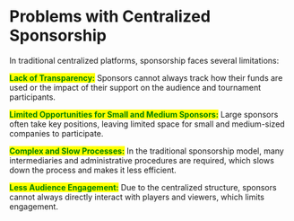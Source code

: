 # Problems with Centralized Sponsorship

In traditional centralized platforms, sponsorship faces several limitations:

<mark style="color:green;">**Lack of Transparency:**</mark> Sponsors cannot always track how their funds are used or the impact of their support on the audience and tournament participants.

<mark style="color:green;">**Limited Opportunities for Small and Medium Sponsors:**</mark> Large sponsors often take key positions, leaving limited space for small and medium-sized companies to participate.

<mark style="color:green;">**Complex and Slow Processes:**</mark> In the traditional sponsorship model, many intermediaries and administrative procedures are required, which slows down the process and makes it less efficient.

<mark style="color:green;">**Less Audience Engagement:**</mark> Due to the centralized structure, sponsors cannot always directly interact with players and viewers, which limits engagement.

